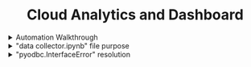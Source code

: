 <h1 align = "center"> Cloud Analytics and Dashboard </h1>

<details>
<summary>Automation Walkthrough</summary>

<details>
<summary>MacOS</summary>
    
Open the terminal and run `pip install pyinstaller`. This will install PyInstaller
Inside the terminal, go to the directory where your script is located (use `cd` to navigate in the directories)
Once you‘re in the path where your script is located, write the following `pyinstaller --onefile update_data.py` in the terminal to make the script executable.
If you see `UPX is not available` then run this command `brew install UPX`. Make sure you hvae your `HomeBrew` intalled.
Then to schedule jobs on macOS, we’re going to use crontab. To do so, open the terminal and run `crontab -e`. 
Use this link to get crontab reference: https://crontab.guru
    
    0 0 * * * command_to_execute
    
reference/what each astrik means:
    
    * - minute (0-59)
    * - hour (0-23)
    * - day of the month (1-31)
    * - month (1-12)
    * - dayo of the week (0-6, Sunday to Saturday)

After typing out, press esc . Then type `:` and write `wq`to save and exit (`w` - write, `q` - quit) and finally, press enter.
    
    0 0 * * * command_to_execute
    ~
    ~
    ~
    ~
    ~
    ~
    ~
    :wq

If system asks to grant access to Terminal, click "ok".
    
To verify the crontab was created, write `crontab -e` or `crontab -l`. In case you want to remove all crontabs listed, write crontab `-r`.

</details>
    
<details>
<summary>Windows</summary>
    
A Batch file is used for different purposes, but in this case, we’ll use it as an executable file to automate our Python scripts.
We will store our Python script in a bat file, then click on the bat file to execute the command and run the Python script. To do so, follow these steps.
Right-click inside any folder and click “new” and create a notepad (“text document”)
Inside the notepad, write a text using the following format.
    
`<Paste your python.exe location> <Paste your python script location>`
To get the “python.exe” path (Python application path) you need to go to where Python is saved (check where you installed it). Your notepad might look like the text below.
    
`"C:\User\Anaconda\python.exe" "C:\Scripts\example.py"`
    
Now click “File” and then “Save as …” and write any name including the extension `.bat` in the end. For this example, I’ll create a file named `update_data.bat`
    
Press the Windows button and search for Windows Task Scheduler. Then click on it.
Now you should see a window that looks like the picture above. Click “Create Basic Task” on the right panel.
A window like "Create Basic Task Wizard" will pop up
Now you only have to fill in all the information needed and click next. These are the options you see above:
Create a Basic Task: Write your task name and description.
Trigger time: Choose when you want the task to start. You can choose daily, weekly, monthly, and more. Then you have to pick the time for the previous selection (recur every x days, weeks, months)
Action: There are 3 actions available but 2 of them are deprecated, so just choose “Start a program” and click next. Then, browse the bat file we created earlier.
Click the “Finish” button to create the task.
After this, a new task should be listed on the Task Scheduler.
</details>
</details>

<details>
    
<summary> "data collector.ipynb" file purpose</summary>
    
It's a Jupyter Notebook primary data collection module demo. The actual data collection module is in `db management` package with the name of `collector_module.py`.
</details>
    
<details>
    
<summary> "pyodbc.InterfaceError" resolution</summary>
    
If your `connect.py` module has 
    pyodbc.Error: ('IM002', "[IM002] [Microsoft][ODBC Driver Manager]Data source name not found and no default driver specified (0) (SQLDriverConnect)") 
or 
    pyodbc.Error: ('01000', "[01000] [unixODBC][Driver Manager]Can't open lib 'ODBC Driver 17 for SQL Server' : file not found (0) (SQLDriverConnect)")
then you have to install the driver matches your machine.
* For Windows: https://docs.microsoft.com/en-us/sql/connect/odbc/windows/release-notes-odbc-sql-server-windows?view=sql-server-ver15#previous-releases
* For MacOS - ODBC 13: https://docs.microsoft.com/en-us/sql/connect/odbc/linux-mac/install-microsoft-odbc-driver-sql-server-macos?view=sql-server-ver15
    
* For MacOS - ODBC 17 (used in `connect.py`): https://docs.microsoft.com/pt-br/sql/connect/odbc/linux-mac/install-microsoft-odbc-driver-sql-server-macos?view=sql-server-ver15
</details>
